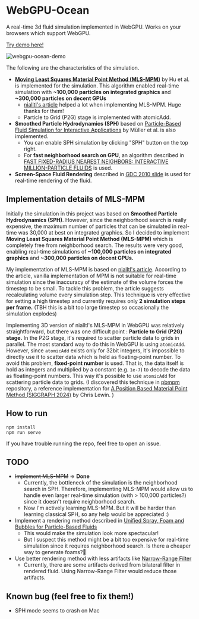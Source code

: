 # WebGPU-Ocean
A real-time 3d fluid simulation implemented in WebGPU. Works on your browsers which support WebGPU. 

[Try demo here!](https://webgpu-ocean.netlify.app/)

![webgpu-ocean-demo](https://github.com/user-attachments/assets/5b008b16-7d46-4e09-af21-d70f6fa2ec20)

The following are the characteristics of the simulation.
- [**Moving Least Squares Material Point Method (MLS-MPM)**](https://yzhu.io/publication/mpmmls2018siggraph/paper.pdf) by Hu et al. is implemented for the simulation. This algorithm enabled real-time simulation with **~100,000 particles on integrated graphics** and **~300,000 particles on decent GPUs**
  - [nialltl's article](https://nialltl.neocities.org/articles/mpm_guide) helped a lot when implementing MLS-MPM. Huge thanks for them!
  - Particle to Grid (P2G) stage is implemented with atomicAdd.
- **Smoothed Particle Hydrodynamics (SPH)** based on [Particle-Based Fluid Simulation for Interactive Applications](https://matthias-research.github.io/pages/publications/sca03.pdf) by Müller et al. is also implemented.
  - You can enable SPH simulation by clicking "SPH" button on the top right.
  - For **fast neighborhood search on GPU**, an algorithm described in [FAST FIXED-RADIUS NEAREST NEIGHBORS: INTERACTIVE MILLION-PARTICLE FLUIDS](https://ramakarl.com/pdfs/2014_Hoetzlein_FastFixedRadius_Neighbors.pdf) is used. 
- **Screen-Space Fluid Rendering** described in [GDC 2010 slide](https://developer.download.nvidia.com/presentations/2010/gdc/Direct3D_Effects.pdf) is used for real-time rendering of the fluid.
## Implementation details of MLS-MPM
Initially the simulation in this project was based on **Smoothed Particle Hydrodynamics (SPH)**. However, since the neighborhood search is really expensive, the maximum number of particles that can be simulated in real-time was 30,000 at best on integrated graphics. So I decided to implement **Moving Least Squares Material Point Method (MLS-MPM)** which is completely free from neighborhood search. The results were very good, enabling real-time simulations of **~100,000 particles on integrated graphics** and **~300,000 particles on decent GPUs.**

My implementation of MLS-MPM is based on [nialltl's article](https://nialltl.neocities.org/articles/mpm_guide). According to the article, vanilla implementation of MPM is not suitable for real-time simulation since the inaccuracy of the estimate of the volume forces the timestep to be small. To tackle this problem, the article suggests recalculating volume every simulation step. This technique is very effective for setting a high timestep and currently requires only **2 simulation steps per frame.** (TBH this is a bit too large timestep so occasionally the simulation explodes)

Implementing 3D version of nialltl's MLS-MPM in WebGPU was relatively straightforward, but there was one difficult point : **Particle to Grid (P2G) stage.** In the P2G stage, it's required to scatter particle data to grids in parallel. The most standard way to do this in WebGPU is using `atomicAdd`. However, since `atomicAdd` exists only for 32bit integers, it's impossible to directly use it to scatter data which is held as floating-point number. To avoid this problem, **fixed-point number** is used. That is, the data itself is hold as integers and multiplied by a constant (e.g. `1e-7`) to decode the data as floating-point numbers. This way it's possible to use `atomicAdd` for scattering particle data to grids. (I discovered this technique in [pbmpm](https://github.com/electronicarts/pbmpm) repository, a reference implementation for [A Position Based Material Point Method (SIGGRAPH 2024)](https://media.contentapi.ea.com/content/dam/ea/seed/presentations/seed-siggraph2024-pbmpm-paper.pdf) by Chris Lewin. )
## How to run
```
npm install
npm run serve
```
If you have trouble running the repo, feel free to open an issue.
## TODO
- ~~Implement MLS-MPM~~ ⇒ **Done**
  - Currently, the bottleneck of the simulation is the neighborhood search in SPH. Therefore, implementing MLS-MPM would allow us to handle even larger real-time simulation (with > 100,000 particles?) since it doesn't require neighborhood search.
  - Now I'm actively learning MLS-MPM. But it will be harder than learning classical SPH, so any help would be appreciated :)
- Implement a rendering method described in [Unified Spray, Foam and Bubbles for Particle-Based Fluids](https://cg.informatik.uni-freiburg.de/publications/2012_CGI_sprayFoamBubbles.pdf)
  - This would make the simulation look more spectacular!
  - But I suspect this method might be a bit too expensive for real-time simulation since it requires neighborhood search. Is there a cheaper way to generate foams?🤔
- Use better rendering method with less artifacts like [Narrow-Range Filter](https://dl.acm.org/doi/10.1145/3203201)
  - Currently, there are some artifacts derived from bilateral filter in rendered fluid. Using Narrow-Range Filter would reduce those artifacts.
## Known bug (feel free to fix them!)
- SPH mode seems to crash on Mac
